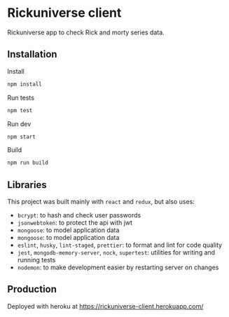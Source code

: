# Rickuniverse client

Rickuniverse app to check Rick and morty series data.

## Installation

Install

```bash
npm install
```

Run tests

```bash
npm test
```

Run dev

```bash
npm start
```

Build

```bash
npm run build
```

## Libraries

This project was built mainly with `react` and `redux`, but also uses:

- `bcrypt`: to hash and check user passwords
- `jsonwebtoken`: to protect the api with jwt
- `mongoose`: to model application data
- `mongoose`: to model application data
- `eslint`, `husky`, `lint-staged`, `prettier`: to format and lint for code quality
- `jest`, `mongodb-memory-server`, `nock`, `supertest`: utilities for writing and running tests
- `nodemon`: to make development easier by restarting server on changes

## Production

Deployed with heroku at https://rickuniverse-client.herokuapp.com/
